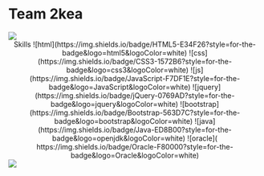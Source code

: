 # Team 2kea

<img src="https://capsule-render.vercel.app/api?type=waving&color=BDBDC8&height=150&section=header" />


<div align="center">
Skills
![html](https://img.shields.io/badge/HTML5-E34F26?style=for-the-badge&logo=html5&logoColor=white)
![css](https://img.shields.io/badge/CSS3-1572B6?style=for-the-badge&logo=css3&logoColor=white)
![js](https://img.shields.io/badge/JavaScript-F7DF1E?style=for-the-badge&logo=JavaScript&logoColor=white)
![jquery](https://img.shields.io/badge/jQuery-0769AD?style=for-the-badge&logo=jquery&logoColor=white)
![bootstrap](https://img.shields.io/badge/Bootstrap-563D7C?style=for-the-badge&logo=bootstrap&logoColor=white)
![java](https://img.shields.io/badge/Java-ED8B00?style=for-the-badge&logo=openjdk&logoColor=white)
![oracle](	https://img.shields.io/badge/Oracle-F80000?style=for-the-badge&logo=Oracle&logoColor=white)
</div>

<img src="https://capsule-render.vercel.app/api?type=waving&color=BDBDC8&height=150&section=footer" />
